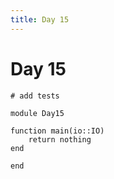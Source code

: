 ```yaml
---
title: Day 15
---
```


# Day 15

``` {.julia file=test/Day15Spec.jl}
# add tests
```

``` {.julia file=src/Day15.jl}
module Day15

function main(io::IO)
    return nothing
end

end
```
